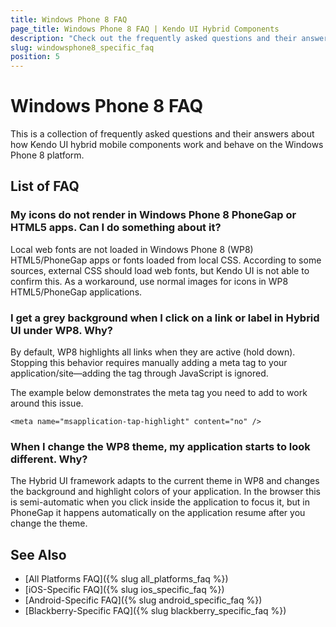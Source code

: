 ```yaml
---
title: Windows Phone 8 FAQ
page_title: Windows Phone 8 FAQ | Kendo UI Hybrid Components
description: "Check out the frequently asked questions and their answers about how Kendo UI hybrid components work and behave on the Windows Phone 8 platform."
slug: windowsphone8_specific_faq
position: 5
---
```


# Windows Phone 8 FAQ

This is a collection of frequently asked questions and their answers about how Kendo UI hybrid mobile components work and behave on the Windows Phone 8 platform.

## List of FAQ

### My icons do not render in Windows Phone 8 PhoneGap or HTML5 apps. Can I do something about it?

Local web fonts are not loaded in Windows Phone 8 (WP8) HTML5/PhoneGap apps or fonts loaded from local CSS. According to some sources, external CSS should load web fonts, but Kendo UI is not able to confirm this. As a workaround, use normal images for icons in WP8 HTML5/PhoneGap applications.

### I get a grey background when I click on a link or label in Hybrid UI under WP8. Why?

By default, WP8 highlights all links when they are active (hold down). Stopping this behavior requires manually adding a meta tag to your application/site&mdash;adding the tag through JavaScript is ignored.

The example below demonstrates the meta tag you need to add to work around this issue.



    <meta name="msapplication-tap-highlight" content="no" />

### When I change the WP8 theme, my application starts to look different. Why?

The Hybrid UI framework adapts to the current theme in WP8 and changes the background and highlight colors of your application. In the browser this is semi-automatic when you click inside the application to focus it, but in PhoneGap it happens automatically on the application resume after you change the theme.

## See Also

* [All Platforms FAQ]({% slug all_platforms_faq %})
* [iOS-Specific FAQ]({% slug ios_specific_faq %})
* [Android-Specific FAQ]({% slug android_specific_faq %})
* [Blackberry-Specific FAQ]({% slug blackberry_specific_faq %})
